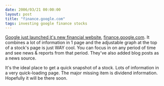 ```yaml
---
date: 2006/03/21 00:00:00
layout: post
title: "finance.google.com"
tags: investing google finance stocks
---
```


[Google just launched it's new financial website](http://googleblog.blogspot.com/2006/03/spring-is-season-for-love-and-data.html), [finance.google.com](http://finance.google.com). It combines a lot of information in 1 page and the adjustable graph at the top of a stock's page is just WAY cool. You can focus in on any period of time and see news &amp; reports from that period. They've also added blog posts as a news source.

It's the ideal place to get a quick snapshot of a stock. Lots of information in a very quick-loading page. The major missing item is dividend information. Hopefully it will be there soon.
